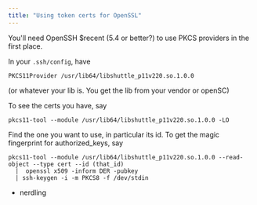 ```yaml
---
title: "Using token certs for OpenSSL"
---
```



<p>You'll need OpenSSH $recent (5.4 or better?) to use PKCS providers in the first place.</p>

<p>In your <code>.ssh/config</code>, have</p>

<pre><code>PKCS11Provider /usr/lib64/libshuttle_p11v220.so.1.0.0
</code></pre>

<p>(or whatever your lib is. You get the lib from your vendor or openSC)</p>

<p>To see the certs you have, say</p>

<pre><code>pkcs11-tool --module /usr/lib64/libshuttle_p11v220.so.1.0.0 -LO
</code></pre>

<p>Find the one you want to use, in particular its id. To get the magic fingerprint for authorized_keys, say</p>

<pre><code>pkcs11-tool --module /usr/lib64/libshuttle_p11v220.so.1.0.0 --read-object --type cert --id (that_id) 
  |  openssl x509 -inform DER -pubkey 
  | ssh-keygen -i -m PKCS8 -f /dev/stdin
</code></pre><ul class="filed-as"><li>nerdling</li></ul>